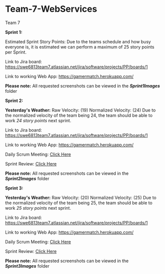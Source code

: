 # Team-7-WebServices
Team 7

**Sprint 1:**

  Estimated Sprint Story Points: Due to the teams schedule and how busy everyone is, it is estimated we can perform a maximum of 25 story points per Sprint.

  Link to Jira board: https://swe6813team7.atlassian.net/jira/software/projects/PP/boards/1

  Link to working Web App: https://gamermatch.herokuapp.com/
  
  **Please note:** All requested screenshots can be viewed in the **_Sprint1Images_** folder
  
  **Sprint 2:**
  
   **Yesterday's Weather:**
                        Raw Velocity: (19)
                        Normalized Velocity: (24)
        Due to the normalized velocity of the team being 24, the team should be able to work _24 story points_ next sprint.
        
   Link to Jira board: https://swe6813team7.atlassian.net/jira/software/projects/PP/boards/1

   Link to working Web App: https://gamermatch.herokuapp.com/
   
   Daily Scrum Meeting: [Click Here](https://kennesawedu.sharepoint.com/:v:/s/Team-Webservices-Team7/Ee4vLF9kv2NLiKUCC9KKYlsBB36ON2y_mC9MWT4zGk4ogg?e=SJLA08)
   
   Sprint Review: [Click Here](https://kennesawedu.sharepoint.com/:v:/s/Team-Webservices-Team7/ET1BznyNCiRJoAhh162TosoBRdOs7h1FuwE7IkWy0Fm78w?e=uOpXxW)
   
   **Please note:** All requested screenshots can be viewed in the **_Sprint2Images_** folder
   
   **Sprint 3:**
  
   **Yesterday's Weather:**
                        Raw Velocity: (20)
                        Normalized Velocity: (25)
        Due to the normalized velocity of the team being 25, the team should be able to work _25 story points_ next sprint.
        
   Link to Jira board: https://swe6813team7.atlassian.net/jira/software/projects/PP/boards/1

   Link to working Web App: https://gamermatch.herokuapp.com/
   
   Daily Scrum Meeting: [Click Here](https://kennesawedu-my.sharepoint.com/:v:/g/personal/jisom8_students_kennesaw_edu/EesE1Dyw7pFIhSLLYq36ip0BeSAJlFGukUDAy8yMw9yYCA?e=fxjIZA)
   
   Sprint Review: [Click Here](https://kennesawedu-my.sharepoint.com/:v:/g/personal/jisom8_students_kennesaw_edu/Ee7ntHCUrJ5FhIsRjviprNwB2XZZBq5DxQO4Ob0K3dovLg?e=QhWt4u)
   
   **Please note:** All requested screenshots can be viewed in the **_Sprint3Images_** folder
